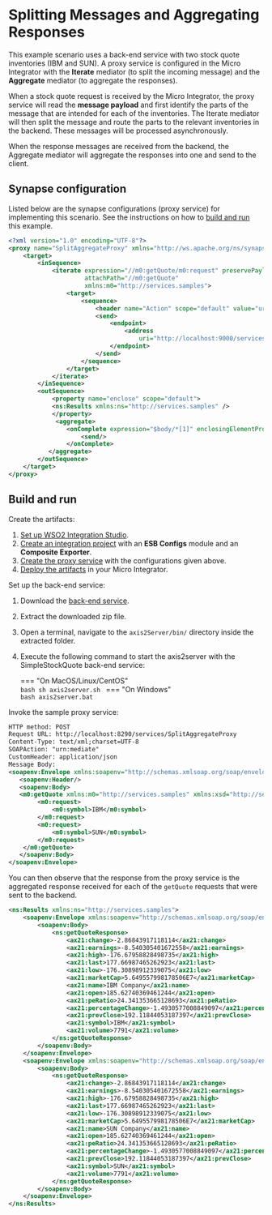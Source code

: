 # Splitting Messages and Aggregating Responses

This example scenario uses a back-end service with two stock quote inventories (IBM and SUN). A proxy service is configured in the Micro Integrator with the **Iterate** mediator (to split the incoming message) and the **Aggregate** mediator (to aggregate the responses).

When a stock quote request is received by the Micro Integrator, the proxy service will read the **message payload** and first identify the parts of the message that are intended for each of the inventories. The Iterate mediator will then split the message and route the parts to the relevant inventories in the backend. These messages will be processed asynchronously. 

When the response messages are received from the backend, the Aggregate mediator will aggregate the responses into one and send to the client.

## Synapse configuration
    
Listed below are the synapse configurations (proxy service) for implementing this scenario. See the instructions on how to [build and run](#build-and-run) this example.

```xml
<?xml version="1.0" encoding="UTF-8"?>
<proxy name="SplitAggregateProxy" xmlns="http://ws.apache.org/ns/synapse" transports="https http" startOnLoad="true" trace="disable">
    <target>
        <inSequence>
            <iterate expression="//m0:getQuote/m0:request" preservePayload="true"
                     attachPath="//m0:getQuote"
                     xmlns:m0="http://services.samples">
                <target>
                    <sequence>
                        <header name="Action" scope="default" value="urn:getQuote"/>
                        <send>
                            <endpoint>
                                <address
                                    uri="http://localhost:9000/services/SimpleStockQuoteService"/>
                            </endpoint>
                        </send>
                    </sequence>
                </target>
            </iterate>
        </inSequence>
        <outSequence>
            <property name="enclose" scope="default">
            <ns:Results xmlns:ns="http://services.samples" />
            </property>
             <aggregate>
                <onComplete expression="$body/*[1]" enclosingElementProperty="enclose">
                    <send/>
                </onComplete>
           </aggregate>
        </outSequence>
    </target>
</proxy>
```

## Build and run

Create the artifacts:

1. [Set up WSO2 Integration Studio]({{base_path}}/develop/installing-wso2-integration-studio).
2. [Create an integration project]({{base_path}}/develop/create-integration-project) with an <b>ESB Configs</b> module and an <b>Composite Exporter</b>.
3. [Create the proxy service]({{base_path}}/develop/creating-artifacts/creating-a-proxy-service) with the configurations given above.
4. [Deploy the artifacts]({{base_path}}/develop/deploy-artifacts) in your Micro Integrator.

Set up the back-end service:

1. Download the [back-end service](https://github.com/wso2-docs/WSO2_EI/blob/master/Back-End-Service/axis2Server.zip).
2. Extract the downloaded zip file.
3. Open a terminal, navigate to the `axis2Server/bin/` directory inside the extracted folder.
4. Execute the following command to start the axis2server with the SimpleStockQuote back-end service:

    === "On MacOS/Linux/CentOS"   
        ```bash
        sh axis2server.sh
        ```
    === "On Windows"              
        ```bash
        axis2server.bat
        ```

Invoke the sample proxy service:

```xml
HTTP method: POST 
Request URL: http://localhost:8290/services/SplitAggregateProxy
Content-Type: text/xml;charset=UTF-8
SOAPAction: "urn:mediate"
CustomHeader: application/json
Message Body:
<soapenv:Envelope xmlns:soapenv="http://schemas.xmlsoap.org/soap/envelope/">
   <soapenv:Header/>
   <soapenv:Body>
   <m0:getQuote xmlns:m0="http://services.samples" xmlns:xsd="http://services.samples/xsd">
        <m0:request>
            <m0:symbol>IBM</m0:symbol>
        </m0:request>
        <m0:request>
            <m0:symbol>SUN</m0:symbol>
        </m0:request>
    </m0:getQuote>
   </soapenv:Body>
</soapenv:Envelope>
```

You can then observe that the response from the proxy service is the aggregated response received for each of the `getQuote` requests that were sent to the backend.

```xml
<ns:Results xmlns:ns="http://services.samples">
    <soapenv:Envelope xmlns:soapenv="http://schemas.xmlsoap.org/soap/envelope/" xmlns:ax21="http://services.samples/xsd">
        <soapenv:Body>
            <ns:getQuoteResponse>
                <ax21:change>-2.86843917118114</ax21:change>
                <ax21:earnings>-8.540305401672558</ax21:earnings>
                <ax21:high>-176.67958828498735</ax21:high>
                <ax21:last>177.66987465262923</ax21:last>
                <ax21:low>-176.30898912339075</ax21:low>
                <ax21:marketCap>5.649557998178506E7</ax21:marketCap>
                <ax21:name>IBM Company</ax21:name>
                <ax21:open>185.62740369461244</ax21:open>
                <ax21:peRatio>24.341353665128693</ax21:peRatio>
                <ax21:percentageChange>-1.4930577008849097</ax21:percentageChange>
                <ax21:prevClose>192.11844053187397</ax21:prevClose>
                <ax21:symbol>IBM</ax21:symbol>
                <ax21:volume>7791</ax21:volume>
            </ns:getQuoteResponse>
        </soapenv:Body>
    </soapenv:Envelope>
    <soapenv:Envelope xmlns:soapenv="http://schemas.xmlsoap.org/soap/envelope/" xmlns:ax21="http://services.samples/xsd">
        <soapenv:Body>
            <ns:getQuoteResponse>
                <ax21:change>-2.86843917118114</ax21:change>
                <ax21:earnings>-8.540305401672558</ax21:earnings>
                <ax21:high>-176.67958828498735</ax21:high>
                <ax21:last>177.66987465262923</ax21:last>
                <ax21:low>-176.30898912339075</ax21:low>
                <ax21:marketCap>5.649557998178506E7</ax21:marketCap>
                <ax21:name>SUN Company</ax21:name>
                <ax21:open>185.62740369461244</ax21:open>
                <ax21:peRatio>24.341353665128693</ax21:peRatio>
                <ax21:percentageChange>-1.4930577008849097</ax21:percentageChange>
                <ax21:prevClose>192.11844053187397</ax21:prevClose>
                <ax21:symbol>SUN</ax21:symbol>
                <ax21:volume>7791</ax21:volume>
            </ns:getQuoteResponse>
        </soapenv:Body>
    </soapenv:Envelope>
</ns:Results>
```
